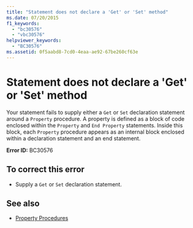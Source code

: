 ```yaml
---
title: "Statement does not declare a 'Get' or 'Set' method"
ms.date: 07/20/2015
f1_keywords: 
  - "bc30576"
  - "vbc30576"
helpviewer_keywords: 
  - "BC30576"
ms.assetid: 0f5aabd8-7cd0-4eaa-ae92-67be260cf63e
---
```

# Statement does not declare a 'Get' or 'Set' method
Your statement fails to supply either a `Get` or `Set` declaration statement around a `Property` procedure. A property is defined as a block of code enclosed within the `Property` and `End Property` statements. Inside this block, each `Property` procedure appears as an internal block enclosed within a declaration statement and an end statement.  
  
 **Error ID:** BC30576  
  
## To correct this error  
  
- Supply a `Get` or `Set` declaration statement.  
  
## See also

- [Property Procedures](../../visual-basic/programming-guide/language-features/procedures/property-procedures.md)
